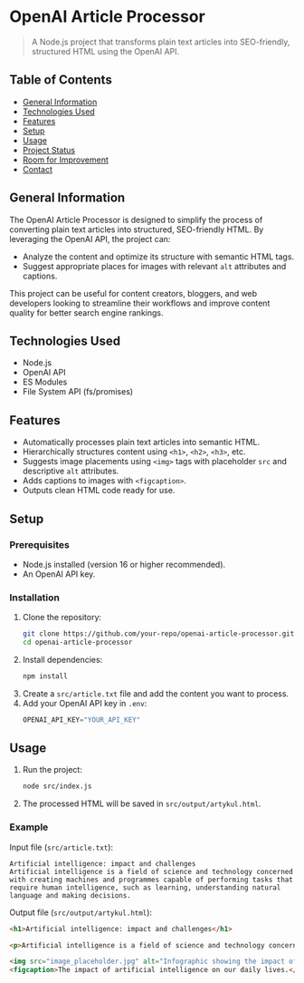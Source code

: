 
# OpenAI Article Processor
> A Node.js project that transforms plain text articles into SEO-friendly, structured HTML using the OpenAI API.

## Table of Contents
* [General Information](#general-information)
* [Technologies Used](#technologies-used)
* [Features](#features)
* [Setup](#setup)
* [Usage](#usage)
* [Project Status](#project-status)
* [Room for Improvement](#room-for-improvement)
* [Contact](#contact)

## General Information
The OpenAI Article Processor is designed to simplify the process of converting plain text articles into structured, SEO-friendly HTML. By leveraging the OpenAI API, the project can:
- Analyze the content and optimize its structure with semantic HTML tags.
- Suggest appropriate places for images with relevant `alt` attributes and captions.

This project can be useful for content creators, bloggers, and web developers looking to streamline their workflows and improve content quality for better search engine rankings.

## Technologies Used
- Node.js
- OpenAI API
- ES Modules
- File System API (fs/promises)

## Features
- Automatically processes plain text articles into semantic HTML.
- Hierarchically structures content using `<h1>`, `<h2>`, `<h3>`, etc.
- Suggests image placements using `<img>` tags with placeholder `src` and descriptive `alt` attributes.
- Adds captions to images with `<figcaption>`.
- Outputs clean HTML code ready for use.

## Setup
### Prerequisites
- Node.js installed (version 16 or higher recommended).
- An OpenAI API key.

### Installation
1. Clone the repository:
   ```bash
   git clone https://github.com/your-repo/openai-article-processor.git
   cd openai-article-processor
   ```
2. Install dependencies:
   ```bash
   npm install
   ```
3. Create a `src/article.txt` file and add the content you want to process.
4. Add your OpenAI API key in `.env`:
   ```javascript
   OPENAI_API_KEY="YOUR_API_KEY"
   ```

## Usage
1. Run the project:
   ```bash
   node src/index.js
   ```
2. The processed HTML will be saved in `src/output/artykul.html`.

### Example
Input file (`src/article.txt`):
```
Artificial intelligence: impact and challenges
Artificial intelligence is a field of science and technology concerned with creating machines and programmes capable of performing tasks that require human intelligence, such as learning, understanding natural language and making decisions.
```

Output file (`src/output/artykul.html`):
```html
<h1>Artificial intelligence: impact and challenges</h1>

<p>Artificial intelligence is a field of science and technology concerned with creating machines and programmes capable of performing tasks that require human intelligence, such as learning, understanding natural language and making decisions.</p>

<img src="image_placeholder.jpg" alt="Infographic showing the impact of artificial intelligence on everyday life" />
<figcaption>The impact of artificial intelligence on our daily lives.</figcaption>.
```
